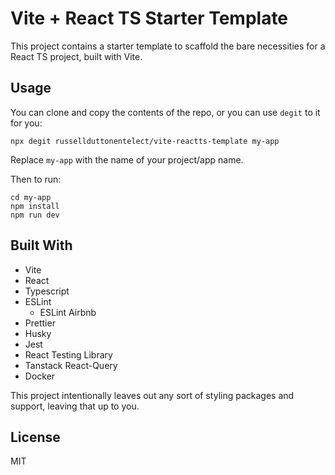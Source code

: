 # Vite + React TS Starter Template

This project contains a starter template to scaffold the bare necessities for a React TS project, built with Vite.

## Usage

You can clone and copy the contents of the repo, or you can use `degit` to it for you:

```
npx degit russellduttonentelect/vite-reactts-template my-app
```

Replace `my-app` with the name of your project/app name.

Then to run:

```
cd my-app
npm install
npm run dev
```

## Built With

- Vite
- React
- Typescript
- ESLint
  - ESLint Airbnb
- Prettier
- Husky
- Jest
- React Testing Library
- Tanstack React-Query
- Docker

This project intentionally leaves out any sort of styling packages and support, leaving that up to you.

## License

MIT
